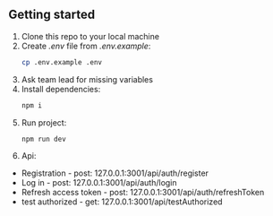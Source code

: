 ## Getting started

1. Clone this repo to your local machine
2. Create _.env_ file from _.env.example_:
   ```sh
   cp .env.example .env
   ```
3. Ask team lead for missing variables
4. Install dependencies:
   ```sh
   npm i
   ```
5. Run project:
   ```sh
   npm run dev
   ```
6. Api:

- Registration - post: 127.0.0.1:3001/api/auth/register
- Log in - post: 127.0.0.1:3001/api/auth/login
- Refresh access token - post: 127.0.0.1:3001/api/auth/refreshToken
- test authorized - get: 127.0.0.1:3001/api/testAuthorized
